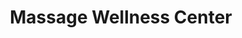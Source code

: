 ---
title: "Massage Wellness Center"
url: /mount-pleasant/massage-wellness-center/
shop: Massage
---